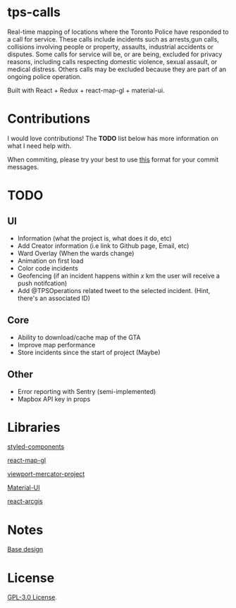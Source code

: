 # tps-calls

Real-time mapping of locations where the Toronto Police have responded to a call for service. These calls include incidents such as arrests,gun calls, collisions involving people or property, assaults, industrial accidents or disputes. Some calls for service will be, or are being, excluded for privacy reasons, including calls respecting domestic violence, sexual assault, or medical distress. Others calls may be excluded because they are part of an ongoing police operation.

Built with React + Redux + react-map-gl + material-ui.

# Contributions

I would love contributions! The **TODO** list below has more information on what I need help with.

When commiting, please try your best to use [this](http://karma-runner.github.io/2.0/dev/git-commit-msg.html) format for your commit messages.

# TODO

## UI

- Information (what the project is, what does it do, etc)
- Add Creator information (i.e link to Github page, Email, etc)
- Ward Overlay (When the wards change)
- Animation on first load
- Color code incidents
- Geofencing (if an incident happens within _x_ km the user will receive a push notifcation)
- Add @TPSOperations related tweet to the selected incident. (Hint, there's an associated ID)

## Core

- Ability to download/cache map of the GTA
- Improve map performance
- Store incidents since the start of project (Maybe)

## Other

- Error reporting with Sentry (semi-implemented)
- Mapbox API key in props

# Libraries

[styled-components](https://www.styled-components.com/)

[react-map-gl](https://uber.github.io/react-map-gl/#/Documentation/getting-started/get-started)

[viewport-mercator-project](http://uber-common.github.io/viewport-mercator-project/#/documentation/overview)

[Material-UI](https://material-ui.com/)

[react-arcgis](https://github.com/nicksenger/react-arcgis)

# Notes

[Base design](https://medium.muz.li/map-location-ui-inspiration-6eb9d6b5a99b)

# License

[GPL-3.0 License](https://www.gnu.org/licenses/gpl-3.0.en.html).
